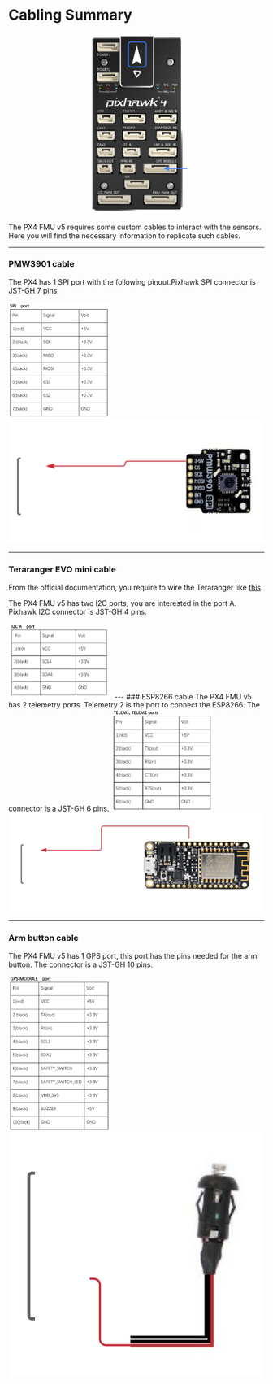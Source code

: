 # Cabling Summary

<p align="center">
<kbd>
  <img src="../../img/PX4.png" alt="drawing" width="200">
</kbd>
</p>

The PX4 FMU v5 requires some custom cables to interact with the sensors. Here you will find the necessary information to replicate such cables.

---
### PMW3901 cable
The PX4 has 1 SPI port with the following pinout.Pixhawk SPI connector is JST-GH 7 pins.

<kbd>
  <img src="../../img/SPI.png" alt="drawing" width="200">
</kbd>

<kbd>
  <img src="../../img/pmw3901.svg">
</kbd>

---
### Teraranger EVO mini cable

From the official documentation, you require to wire the Teraranger like [this](https://www.terabee.com/connection-to-pixhawk-autopilots-teraranger-evo/).

The PX4 FMU v5 has two I2C ports, you are interested in the port A. Pixhawk I2C connector is JST-GH 4 pins.

<kbd>
  <img src="../../img/I2C.png" alt="drawing" width="200">
</kbd>
---
### ESP8266 cable
The PX4 FMU v5 has 2 telemetry ports. Telemetry 2 is the port to connect the ESP8266. The connector is a  JST-GH 6 pins.

<kbd>
  <img src="../../img/ESP8266.png" alt="drawing" width="200">
</kbd>

<kbd>
  <img src="../../img/ESP8266_wire.png">
</kbd>


---
### Arm button cable
The PX4 FMU v5 has 1 GPS port, this port has the pins needed for the arm button. The connector is a JST-GH 10 pins.

<kbd>
  <img src="../../img/GPS.png" alt="drawing" width="200">
</kbd>

<kbd>
  <img src="../../img/arm_button.svg">
</kbd>
